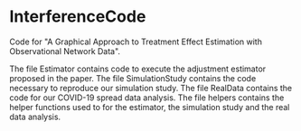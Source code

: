 # InterferenceCode
Code for "A Graphical Approach to Treatment Effect Estimation with Observational Network Data". 

The file Estimator contains code to execute the adjustment estimator proposed in the paper.
The file SimulationStudy contains the code necessary to reproduce our simulation study.
The file RealData contains the code for our COVID-19 spread data analysis.
The file helpers contains the helper functions used to for the estimator, the simulation study and the real data analysis.
